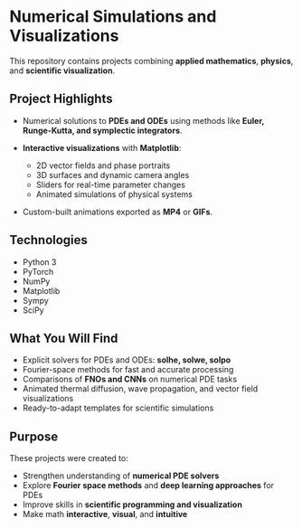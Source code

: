 # Numerical Simulations and Visualizations

This repository contains projects combining **applied mathematics**, **physics**, and **scientific visualization**.

## Project Highlights

* Numerical solutions to **PDEs and ODEs** using methods like **Euler, Runge-Kutta, and symplectic integrators**.
* **Interactive visualizations** with **Matplotlib**:

  * 2D vector fields and phase portraits
  * 3D surfaces and dynamic camera angles
  * Sliders for real-time parameter changes
  * Animated simulations of physical systems
* Custom-built animations exported as **MP4** or **GIFs**.

## Technologies

* Python 3
* PyTorch
* NumPy
* Matplotlib
* Sympy
* SciPy

## What You Will Find

* Explicit solvers for PDEs and ODEs: **solhe, solwe, solpo**
* Fourier-space methods for fast and accurate processing
* Comparisons of **FNOs and CNNs** on numerical PDE tasks
* Animated thermal diffusion, wave propagation, and vector field visualizations
* Ready-to-adapt templates for scientific simulations

## Purpose

These projects were created to:

* Strengthen understanding of **numerical PDE solvers**
* Explore **Fourier space methods** and **deep learning approaches** for PDEs
* Improve skills in **scientific programming and visualization**
* Make math **interactive**, **visual**, and **intuitive**
